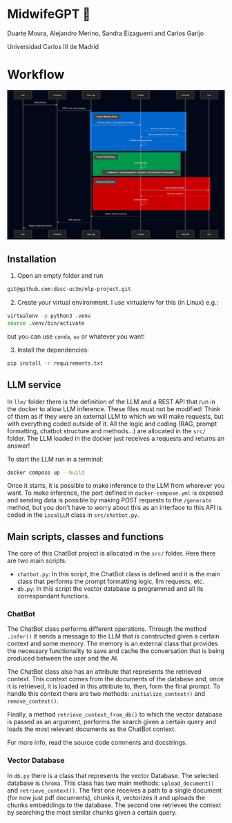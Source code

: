 # MidwifeGPT 🤰
Duarte Moura, Alejandro Merino, Sandra Eizaguerri and Carlos Garijo

Universidad Carlos III de Madrid


# Workflow 


![Diagram](images/diagram.png)



## Installation
1. Open an empty folder and run
```sh
git@github.com:dasc-uc3m/nlp-project.git
```

2. Create your virtual environment. I use virtualenv for this (in Linux) e.g.:
```sh
virtualenv -p python3 .venv
source .venv/bin/activate
```
but you can use `conda`, `uv` or whatever you want!

3. Install the dependencies:
```sh
pip install -r requirements.txt
```

## LLM service
In `llm/` folder there is the definition of the LLM and a REST API that run in the docker to allow LLM inference.
These files must not be modified! Think of them as if they were an external LLM to which we will make requests, but
with everything coded outside of it. All the logic and coding (RAG, prompt formatting, chatbot structure and methods...)
are allocated in the `src/` folder. The LLM loaded in the docker just receives a requests and returns an answer!

To start the LLM run in a terminal:

```sh
docker compose up --build
```

Once it starts, it is possible to make inference to the LLM from wherever you want. To make inference, the port defined in `docker-compose.yml` is exposed and sending data is possible by making POST requests to the `/generate` method, but you don't have to worry about this as an interface to this API is coded in the `LocalLLM` class in `src/chatbot.py`.

## Main scripts, classes and functions
The core of this ChatBot project is allocated in the `src/` folder.
Here there are two main scripts:
- `chatbot.py`: In this script, the ChatBot class is defined and it is the main class that performs the prompt formatting logic, llm requests, etc.
- `db.py`: In this script the vector database is programmed and all its correspondant functions.

### ChatBot
The ChatBot class performs different operations. Through the method `.infer()` it sends a message to the LLM that is constructed given a certain context and some memory. The memory is an external class that provides the necessary functionality to save and cache the conversation that is being produced between the user and the AI.

The ChatBot class also has an attribute that represents the retrieved context. This context comes from the documents of the database and, once it is retrieved, it is loaded in this attribute to, then, form the final prompt. To handle this context there are two methods: `initialize_context()` and `remove_context()`.

Finally, a method `retrieve_context_from_db()` to which the vector database is passed as an argument, performs the search given a certain query and loads the most relevant documents as the ChatBot context.

For more info, read the source code comments and docstrings.

### Vector Database
In `db.py` there is a class that represents the vector Database. The selected database is `Chroma`. This class has two main methods: `upload_document()` and `retrieve_context()`. The first one receives a path to a single document (for now just pdf documents), chunks it, vectorizes it and uploads the chunks embeddings to the database.
The second one retrieves the context by searching the most similar chunks given a certain query.
